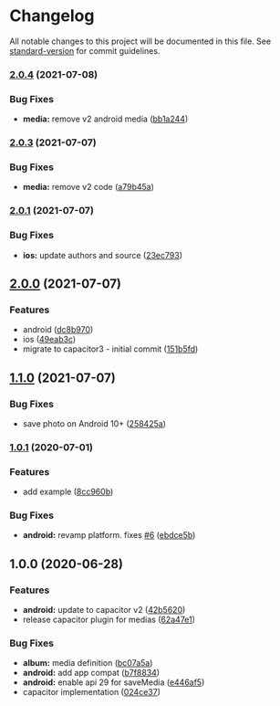 # Changelog

All notable changes to this project will be documented in this file. See [standard-version](https://github.com/conventional-changelog/standard-version) for commit guidelines.

### [2.0.4](https://github.com/SimpliField/capacitor-media/compare/v2.0.3...v2.0.4) (2021-07-08)


### Bug Fixes

* **media:** remove v2 android media ([bb1a244](https://github.com/SimpliField/capacitor-media/commit/bb1a2440e1455e4bdb8ef4bfcb30da1fb60e1f9b))

### [2.0.3](https://github.com/SimpliField/capacitor-media/compare/v2.0.1...v2.0.3) (2021-07-07)


### Bug Fixes

* **media:** remove v2 code ([a79b45a](https://github.com/SimpliField/capacitor-media/commit/a79b45a517e823c6a6ca212a8315d9622dd61b83))

### [2.0.1](https://github.com/SimpliField/capacitor-media/compare/v2.0.0...v2.0.1) (2021-07-07)


### Bug Fixes

* **ios:** update authors and source ([23ec793](https://github.com/SimpliField/capacitor-media/commit/23ec7938ffea46f69707567dd532774290103bdc))

## [2.0.0](https://github.com/SimpliField/capacitor-media/compare/v1.1.0...v2.0.0) (2021-07-07)


### Features

* android ([dc8b970](https://github.com/SimpliField/capacitor-media/commit/dc8b970e64d067f718936f07429ac1d14f3cd948))
* ios ([49eab3c](https://github.com/SimpliField/capacitor-media/commit/49eab3c32c92e3b4c101da37b775c008d4998f21))
* migrate to capacitor3 - initial commit ([151b5fd](https://github.com/SimpliField/capacitor-media/commit/151b5fd9f3a772bf288c332ab23c69e4c2249f77))

## [1.1.0](https://github.com/capacitor-community/media/compare/v1.0.1...v1.1.0) (2021-07-07)


### Bug Fixes

* save photo on Android 10+ ([258425a](https://github.com/capacitor-community/media/commit/258425a3c3ede3dc0091154a9a7bdbbaeaf4a877))

### [1.0.1](https://github.com/capacitor-community/media/compare/v1.0.0...v1.0.1) (2020-07-01)

### Features

- add example ([8cc960b](https://github.com/capacitor-community/media/commit/8cc960badb058d2070f313f41def4577dedcc136))

### Bug Fixes

- **android:** revamp platform. fixes [#6](https://github.com/capacitor-community/media/issues/6) ([ebdce5b](https://github.com/capacitor-community/media/commit/ebdce5bc400447fbb54c50412842ca0ae5ea6920))

## 1.0.0 (2020-06-28)

### Features

- **android:** update to capacitor v2 ([42b5620](https://github.com/capacitor-community/media/commit/42b56204e5b9aeee7b66934774a174f4b6ab8afb))
- release capacitor plugin for medias ([62a47e1](https://github.com/capacitor-community/media/commit/62a47e16dfdd8070657d206fda0e8de981ecae9e))

### Bug Fixes

- **album:** media definition ([bc07a5a](https://github.com/capacitor-community/media/commit/bc07a5aec2608c28f5b821ec1c774bac17598435))
- **android:** add app compat ([b7f8834](https://github.com/capacitor-community/media/commit/b7f8834d8ba372fa521e800383de38ace35d1321))
- **android:** enable api 29 for saveMedia ([e446af5](https://github.com/capacitor-community/media/commit/e446af568d60fdbe8809e10559a059ad94ab1ece))
- capacitor implementation ([024ce37](https://github.com/capacitor-community/media/commit/024ce37f2a14d3da676cad464af5f0d1eb5fb2a3))

